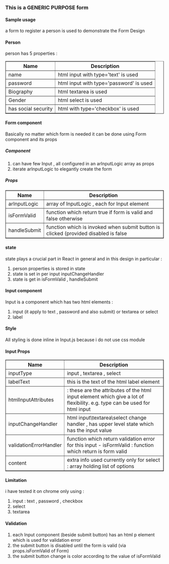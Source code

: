 <!DOCTYPE html>
<html>
<body>

<h3>This is a GENERIC PURPOSE form </h3>

<h4>Sample usage</h4>
    <p>a form to register a person is used to demonstrate the Form Design</p>
  
  <h4>Person</h4>
    person has 5 properties :
  <table border=1>
  <tr>
    <th>Name</th>
    <th>Description</th> 
  </tr>
  <tr>
    <td>name</td>
    <td>html input with type='text' is used</td> 
  </tr>
  <tr>
    <td>password</td>
    <td>html input with type='password' is used</td> 
  </tr>
  <tr>
    <td>Biography</td>
    <td>html textarea is used</td> 
  </tr>
  <tr>
    <td>Gender</td>
    <td>html select is used</td> 
  </tr>  
  <tr>
    <td>has social security</td>
    <td>html with type='checkbox' is used</td> 
  </tr>  
</table>
  
  <h4>Form component</h4>
Basically no matter which form is needed it can be done using Form component and its props
  
<h5>Component</h5>
<ol>  
  <li>can have few Input , all configured in an arInputLogic array as props</li>
  <li>iterate arInputLogic to elegantly create the form</li>  
</ol>  

<h5>Props</h5>
<table border=1>
  <tr>
    <th>Name</th>
    <th>Description</th> 
  </tr>
  <tr>
    <td>arInputLogic</td>
    <td>array of InputLogic , each for Input element</td> 
  </tr>
  <tr>
    <td>isFormValid</td>
    <td>function which return true if form is valid and false otherwise</td> 
  </tr>
  <tr>
    <td>handleSubmit</td>
    <td>function which is invoked when submit button is clicked (provided disabled is false</td> 
  </tr>
</table>  
  
<h4>state</h4>
    state plays a crucial part in React in general and in this design in particular :
<ol> 
  <li>person properties is stored in state</li>
  <li>state is set in per input inputChangeHandler</li>
  <li>state is get in isFormValid , handleSubmit</li>
</ol>



<h4>Input component</h4>
    Input is a component which has two html elements :
  <ol>
    <li> input (it apply to text , password and also submit) or textarea or select</li>
    <li> label</li>
  </ol>

  <h4>Style</h4>
All styling is done inline in Input.js because i do not use css module


<h4>Input Props </h4>
<table border=1>
  <tr>
    <th>Name</th>
    <th>Description</th> 
  </tr>
  <tr>
    <td>inputType</td>
    <td>input , textarea , select</td> 
  </tr>
  <tr>
    <td>labelText</td>
    <td>this is the text of the html label element</td> 
  </tr>
  <tr>
    <td>htmlInputAttributes</td>
    <td> : these are the attributes of the html input element which give 
                           a lot of flexibility. e.g. type can be used for html input</td> 
  </tr>
  <tr>
    <td>inputChangeHandler</td>
    <td>html input\textarea\select change handler , has upper level state which has the
                           input value</td> 
  </tr>
  <tr>
    <td>validationErrorHandler </td>
    <td>function which return validation error for this input
    - isFormValid : function which return is form valid</td> 
  </tr>
  <tr>
    <td>content</td>
    <td>extra info used currently only for select :  array holding list of options</td> 
  </tr>
</table>   

<h4>Limitation </h4>
    i have tested it on chrome only using :
  <ol>
       <li>input : text , password , checkbox</li>
        <li>select</li>
        <li>textarea</li>
  </ol>

<h4>Validation </h4>
  <ol>
    <li>each Input component (beside submit button) has an html p element which is used for validation error</li>
    <li>the submit button is disabled until the form is valid (via props.isFormValid of Form)</li>
   <li>the submit button change is color according to the value of isFormValid</li>
</ol>

    
  
</body>
</html>